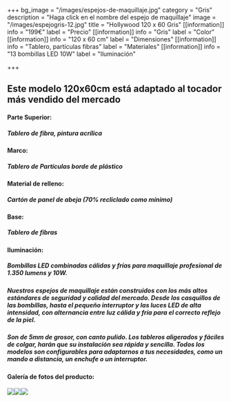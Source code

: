 +++
bg_image = "/images/espejos-de-maquillaje.jpg"
category = "Gris"
description = "Haga click en el nombre del espejo de maquillaje"
image = "/images/espejogris-12.jpg"
title = "Hollywood 120 x 60 Gris"
[[information]]
info = "199€"
label = "Precio"
[[information]]
info = "Gris"
label = "Color"
[[information]]
info = "120 x 60 cm"
label = "Dimensiones"
[[information]]
info = "Tablero, partículas fibras"
label = "Materiales"
[[information]]
info = "13 bombillas LED 10W"
label = "Iluminación"

+++
## Este modelo 120x60cm está adaptado al tocador más vendido del mercado

#### **Parte Superior:**

##### Tablero de fibra, pintura acrílica

#### **Marco:**

##### Tablero de Partículas borde de plástico

#### **Material de relleno:**

##### Cartón de panel de abeja (70% recliclado como mínimo)

#### **Base:**

##### Tablero de fibras

#### **Iluminación:**

##### Bombillas LED combinadas cálidas y frías para maquillaje profesional de 1.350 lumens y 10W.

##### Nuestros espejos de maquillaje están construidos con los más altos estándares de seguridad y calidad del mercado. Desde los casquillos de las bombillas, hasta el pequeño interruptor y las luces LED de alta intensidad, con alternancia entre luz cálida y fría para el correcto reflejo de la piel.

##### Son de 5mm de grosor, con canto pulido. Los tableros aligerados y fáciles de colgar, harán que su instalación sea rápida y sencilla. Todos los modelos son configurables para adaptarnos a tus necesidades, como un mando a distancia, un enchufe o un interruptor.

#### Galería de fotos del producto:

![](/images/espejogris-12.jpg)![](/images/espejogris-22.jpg)![](/images/espejogris-32.jpg)